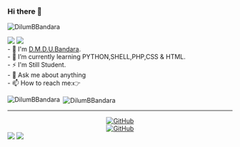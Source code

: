 ### Hi there 👋
<!--
**SumithBandara123/SumithBandara123** is a ✨ _special_ ✨ repository because its `README.md` (this file) appears on your GitHub profile.

Here are some ideas to get you started:

- 🔭 I’m currently working on ...
- 🌱 I’m currently learning PYTHON,SHELL,PHP,CSS & HTML.
- 👯 I’m looking to collaborate on ...
- 🤔 I’m looking for help with ...
- 💬 Ask me about ...
- 📫 How to reach me: ...
- 😄 Pronouns: ...
- ⚡ Fun fact: ...
-->
<p align="left"> <img src="https://komarev.com/ghpvc/?username=DilumBBandara&label=Profile%20views&color=0e75b6&style=flat" alt="DilumBBandara" /> </p>
<img src="https://img.shields.io/github/followers/DilumBBandara?style=social"></a>
<img src="https://img.shields.io/github/stars/DilumBBandara.svg?style=social&label=Star&maxAge=2592000"> </a>
<br>
- 🤗 I'm <a href="https://github.com/DilumBBandara">D.M.D.U.</a><a href="https://github.com/DilumBBandara">Bandara</a>.
<br>
- 🌱 I’m currently learning PYTHON,SHELL,PHP,CSS & HTML.
<br>
- ⚡️ I'm Still Student.
<br>
- 💬 Ask me about anything
<br>
- 📫 How to reach me:👉
<br>
<p><img align="left" src="https://github-readme-stats.vercel.app/api/top-langs?username=DilumBBandara&show_icons=true&locale=en&layout=compact" alt="DilumBBandara" /></p>

<p>&nbsp;<img align="center" src="https://github-readme-stats.vercel.app/api?username=DilumBBandara&show_icons=true&locale=en" alt="DilumBBandara" /></p><hr>
<center><a href="https://github.com/DilumBBandara"><img title="GitHub" src="https://img.shields.io/badge/GitHub-D.M.D.U.Bandara-red?style=for-the-badge&logo=github"></a></center>
<center><a href="https://t.me/DUDU802167_bot"><img title="GitHub" src="https://img.shields.io/badge/TELEGRAM-My Telegram Bot-blue?style=for-the-badge&logo=telegram"></a></center>
<img src="https://metrics.lecoq.io/DilumBBandara?template=classic&achievements=1&achievements.threshold=C&achievements.secrets=true&achievements.display=compact&achievements.limit=0&config.timezone=Asia%2FDhaka">	
<img src="https://github-profile-trophy.vercel.app/?username=DilumBBandara&theme=onedark&title=MultiLanguage,Stars,Commit,Followers,Repo,PR">
</p>
